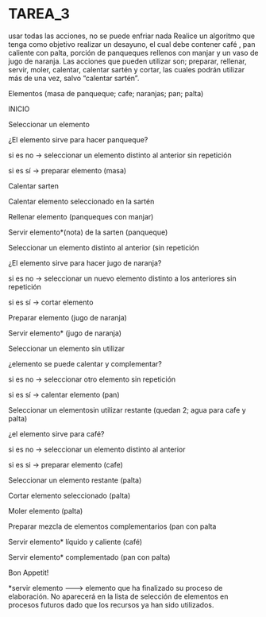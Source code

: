 # TAREA_3 
usar todas las acciones, no se puede enfriar nada
Realice un algoritmo que tenga como objetivo realizar un desayuno, el cual
debe contener café , pan caliente con palta, porción de panqueques rellenos
con manjar y un vaso de jugo de naranja. Las acciones que pueden utilizar
son; preparar, rellenar, servir, moler, calentar, calentar sartén y cortar, las
cuales podrán utilizar más de una vez, salvo “calentar sartén”.


Elementos (masa de panqueque; cafe; naranjas; pan; palta)

INICIO

Seleccionar un elemento

¿El elemento sirve para hacer panqueque?

si es no -> seleccionar un elemento distinto al anterior sin repetición

si es sí -> preparar elemento (masa)

Calentar sarten

Calentar elemento seleccionado en la sartén

Rellenar elemento (panqueques con manjar)

Servir elemento*(nota) de la sarten (panqueque)

Seleccionar un elemento distinto al anterior (sin repetición

¿El elemento sirve para hacer jugo de naranja?

si es no -> seleccionar un nuevo elemento distinto a los anteriores sin repetición

si es sí ->  cortar elemento 

Preparar elemento (jugo de naranja)

Servir elemento* (jugo de naranja)

Seleccionar un elemento sin utilizar

¿elemento se puede calentar y complementar?

si es no -> seleccionar otro elemento sin repetición

si es sí ->  calentar elemento (pan)

Seleccionar un elementosin utilizar restante (quedan 2; agua para cafe y palta)

¿el elemento sirve para café?

si es no -> seleccionar un elemento distinto al anterior

si es si -> preparar elemento (cafe)

Seleccionar un elemento restante (palta)

Cortar elemento seleccionado (palta)

Moler elemento (palta)

Preparar mezcla de elementos complementarios (pan con palta

Servir elemento* líquido y caliente (café)

Servir elemento* complementado (pan con palta)

Bon Appetit!

*servir elemento ---> elemento que ha finalizado su proceso de elaboración. No aparecerá en la lista de selección de elementos en procesos futuros dado que los recursos ya han sido utilizados.
